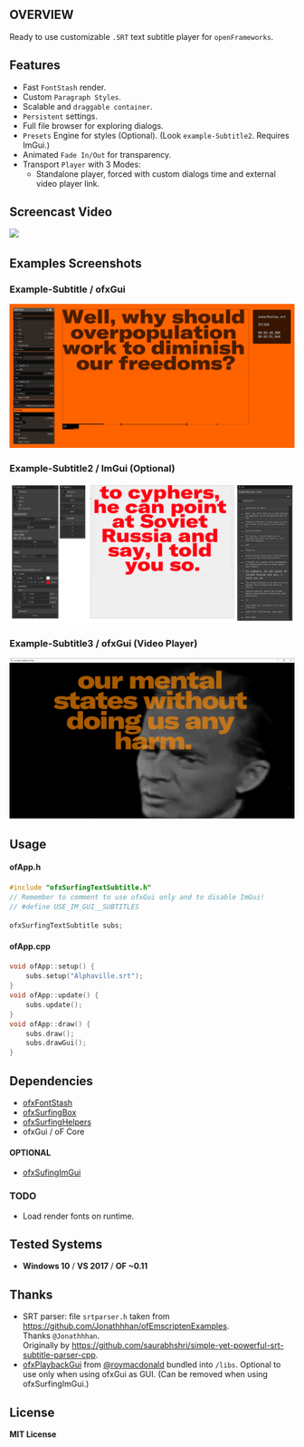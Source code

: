 ## OVERVIEW

Ready to use customizable `.SRT` text subtitle player for `openFrameworks`. 

## Features
- Fast `FontStash` render.
- Custom `Paragraph Styles`.
- Scalable and `draggable container`.
- `Persistent` settings.
- Full file browser for exploring dialogs.
- `Presets` Engine for styles (Optional). 
	(Look `example-Subtitle2`. Requires ImGui.)
- Animated `Fade In/Out` for transparency.
- Transport `Player` with 3 Modes: 
	- Standalone player, forced with custom dialogs time and external video player link. 

## Screencast Video

[![](https://markdown-videos.deta.dev/youtube/kcObeooL3Pc)](https://youtu.be/kcObeooL3Pc)
<!-- [![](https://img.youtube.com/vi/kcObeooL3Pc/maxresdefault.jpg)](https://www.youtube.com/watch?v=kcObeooL3Pc) -->

## Examples Screenshots
### Example-Subtitle / ofxGui 
![Screenshot](example-Subtitle/Capture.PNG)
### Example-Subtitle2 / ImGui (Optional) 
![Screenshot](example-Subtitle2/Capture.PNG)
### Example-Subtitle3 / ofxGui (Video Player) 
![Screenshot](example-Subtitle3/Capture.PNG)

## Usage
#### ofApp.h
```.cpp
#include "ofxSurfingTextSubtitle.h"
// Remember to comment to use ofxGui only and to disable ImGui!
// #define USE_IM_GUI__SUBTITLES

ofxSurfingTextSubtitle subs;
```
#### ofApp.cpp
```.cpp
void ofApp::setup() {
	subs.setup("Alphaville.srt");
}
void ofApp::update() {
	subs.update();
}
void ofApp::draw() {
	subs.draw();
	subs.drawGui();
}
```

## Dependencies
- [ofxFontStash](https://github.com/armadillu/ofxFontStash)
- [ofxSurfingBox](https://github.com/moebiussurfing/ofxSurfingBox)
- [ofxSurfingHelpers](https://github.com/moebiussurfing/ofxSurfingHelpers)
- ofxGui / oF Core

#### OPTIONAL
- [ofxSufingImGui](https://github.com/moebiussurfing/ofxSurfingImGui)

### TODO
- Load render fonts on runtime.

## Tested Systems
* **Windows 10** / **VS 2017** / **OF ~0.11**

## Thanks
* SRT parser: file `srtparser.h` taken from https://github.com/Jonathhhan/ofEmscriptenExamples.  
Thanks `@Jonathhhan`.  
Originally by https://github.com/saurabhshri/simple-yet-powerful-srt-subtitle-parser-cpp.  
* [ofxPlaybackGui](https://github.com/roymacdonald/ofxPlaybackGui) from [@roymacdonald](https://github.com/roymacdonald) bundled into `/libs`. Optional to use only when using ofxGui as GUI. (Can be removed when using ofxSurfingImGui.)

## License
**MIT License**
